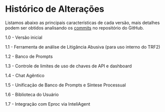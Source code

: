# Histórico de Alterações

Listamos abaixo as principais características de cada versão, mais detalhes podem ser obtidos analisando os [commits](https://github.com/trf2-jus-br/apoia/commits/main/) no repositório do GitHub.

1.0 - Versão inicial

1.1 - Ferramenta de análise de Litigância Abusiva (para uso interno do TRF2)

1.2 - Banco de Prompts

1.3 - Controle de limites de uso de chaves de API e dashboard

1.4 - Chat Agêntico

1.5 - Unificação de Banco de Prompts e Síntese Processual

1.6 - Biblioteca do Usuário

1.7 - Integração com Eproc via InteliAgent
